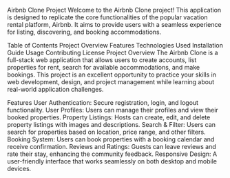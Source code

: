 Airbnb Clone Project
Welcome to the Airbnb Clone project! This application is designed to replicate the core functionalities of the popular vacation rental platform, Airbnb. It aims to provide users with a seamless experience for listing, discovering, and booking accommodations.

Table of Contents
Project Overview
Features
Technologies Used
Installation Guide
Usage
Contributing
License
Project Overview
The Airbnb Clone is a full-stack web application that allows users to create accounts, list properties for rent, search for available accommodations, and make bookings. This project is an excellent opportunity to practice your skills in web development, design, and project management while learning about real-world application challenges.

Features
User Authentication: Secure registration, login, and logout functionality.
User Profiles: Users can manage their profiles and view their booked properties.
Property Listings: Hosts can create, edit, and delete property listings with images and descriptions.
Search & Filter: Users can search for properties based on location, price range, and other filters.
Booking System: Users can book properties with a booking calendar and receive confirmation.
Reviews and Ratings: Guests can leave reviews and rate their stay, enhancing the community feedback.
Responsive Design: A user-friendly interface that works seamlessly on both desktop and mobile devices.
